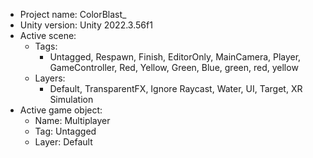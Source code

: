 <!-- UNITY CODE ASSIST INSTRUCTIONS START -->
- Project name: ColorBlast_
- Unity version: Unity 2022.3.56f1
- Active scene:
  - Tags:
    - Untagged, Respawn, Finish, EditorOnly, MainCamera, Player, GameController, Red, Yellow, Green, Blue, green, red, yellow
  - Layers:
    - Default, TransparentFX, Ignore Raycast, Water, UI, Target, XR Simulation
- Active game object:
  - Name: Multiplayer
  - Tag: Untagged
  - Layer: Default
<!-- UNITY CODE ASSIST INSTRUCTIONS END -->